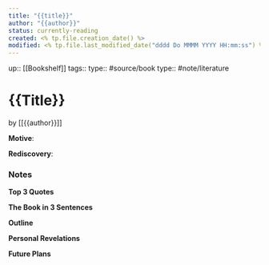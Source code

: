 ```yaml
---
title: "{{title}}"
author: "{{author}}"
status: currently-reading
created: <% tp.file.creation_date() %>
modified: <% tp.file.last_modified_date("dddd Do MMMM YYYY HH:mm:ss") %>
---
```

up:: [[Bookshelf]]
tags::
type:: #source/book
type:: #note/literature
# {{Title}}
by [[{{author}}]]

**Motive**:
<!-- What motivated you to read this book? -->

**Rediscovery**:
<!-- In what situation would anticipate applying the contents of this book to your life?-->

### Notes
**Top 3 Quotes**
<!-- Top 3 Quotes -->

**The Book in 3 Sentences**
<!-- No more than a couple paragraphs summarizing this BOOK -->


**Outline**
<!-- Atomic Notes Permanent notes from this books -->


**Personal Revelations**
<!-- Connections and insights to your own life -->


**Future Plans**
<!-- How to convert this new knowledge into actions into your own life -->
